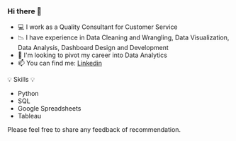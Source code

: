 ### Hi there 👋

- :computer: I work as a Quality Consultant for Customer Service
- :chart_with_downwards_trend: I have experience in Data Cleaning and Wrangling, Data Visualization, Data Analysis, Dashboard Design and Development
- :eyes: I'm looking to pivot my career into Data Analytics
- :mailbox: You can find me: [Linkedin](https://www.linkedin.com/in/elaineacabatorres/)


:bulb: Skills :bulb:
* Python
* SQL
* Google Spreadsheets
* Tableau 

Please feel free to share any feedback of recommendation.
<!--
**hielaine4/hielaine4** is a ✨ _special_ ✨ repository because its `README.md` (this file) appears on your GitHub profile.

-->
